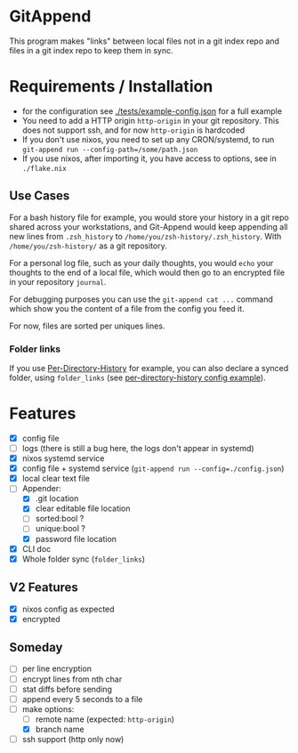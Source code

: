 # GitAppend

This program makes "links" between local files not in a git index repo and files in a git index repo to keep them in sync.

# Requirements / Installation

- for the configuration see [./tests/example-config.json](./tests/example-config.json) for a full example
- You need to add a HTTP origin `http-origin` in your git repository. This does not support ssh, and for now `http-origin` is hardcoded
- If you don't use nixos, you need to set up any CRON/systemd, to run `git-append run --config-path=/some/path.json`
- If you use nixos, after importing it, you have access to options, see in `./flake.nix`

## Use Cases

For a bash history file for example, you would store your history in a git repo shared across your workstations, and Git-Append would keep appending all new lines from `.zsh_history` to `/home/you/zsh-history/.zsh_history`. With `/home/you/zsh-history/` as a git repository.

For a personal log file, such as your daily thoughts, you would `echo` your thoughts to the end of a local file, which would then go to an encrypted file in your repository `journal`.

For debugging purposes you can use the `git-append cat ...` command which show you the content of a file from the config you feed it.

For now, files are sorted per uniques lines.

### Folder links

If you use [Per-Directory-History](https://github.com/jimhester/per-directory-history) for example, you can also declare a synced folder, using `folder_links` (see [per-directory-history config example](./tests/example-per-directory-history-config.json)).

# Features

- [x] config file
- [ ] logs (there is still a bug here, the logs don't appear in systemd)
- [x] nixos systemd service
- [x] config file + systemd service (`git-append run --config=./config.json`)
- [x] local clear text file
- [ ] Appender:
  - [x] .git location
  - [x] clear editable file location
  - [ ] sorted:bool ?
  - [ ] unique:bool ?
  - [x] password file location
- [x] CLI doc
- [x] Whole folder sync (`folder_links`)

## V2 Features

- [x] nixos config as expected
- [x] encrypted

## Someday

- [ ] per line encryption
- [ ] encrypt lines from nth char
- [ ] stat diffs before sending
- [ ] append every 5 seconds to a file
- [ ] make options:
  - [ ] remote name (expected: `http-origin`)
  - [x] branch name
- [ ] ssh support (http only now)
